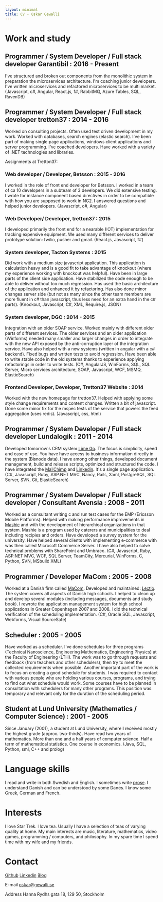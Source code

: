 ```yaml
---
layout: minimal
title: CV - Oskar Gewalli
---
```


# Work and study

## Programmer / System Developer / Full stack developer Garantibil : 2016 - Present

I've structured and broken out components from the monolithic system in preparation the microservices architecture. I'm coaching junior developers. I've written microservices and refactored microservices to be multi market.
  (Javascript, c#, Angular, React.js, f#, RabbitMQ, Azure Tables, SQL, RavenDB)

## Programmer / System Developer / Full stack developer tretton37 : 2014 - 2016

Worked on consulting projects. Often used test driven development in my work. Worked with databases, search engines (elastic search). I've been part of making single page applications, windows client applications and server programming. I've coached developers. Have worked with a variety of .NET technologies and libraries.

Assignments at Tretton37:

### Web developer / Developer, Betsson : 2015 - 2016

I worked in the role of front end developer for Betsson. I worked in a team of ca 10 developers in a subteam of 3 developers. We did extensive testing. I wrote for instance component based directives in order to be compatible with how you are supposed to work in NG2. I answered questions and helped junior developers. 
  (Javascript, c#, Angular) 

### Web Developer/ Developer, tretton37 : 2015

I developed primarily the front end for a nearable (IOT) implementation for tracking expensive equipment. We used many different services to deliver prototype solution: twilio, pusher and gmail.
  (React.js, Javascript, f#)

### System developer, Tacton Systems : 2015

Did work with a medium size javascript application. This application is calculation heavy and is a good fit to take advantage of knockout (where my experience working with knockout was helpful). Have been in large parts of the client side application. Have stabilized the code enough to be able to deliver without too much regression. Has used the basic architecture of the application and enhanced it by refactoring. Has also done minor changes server side (but not as many since the other team members are more fluent in c# than javascript, thus less need for an extra hand in the c# parts).
  (Knockout, Javascript, C#, XML, Require.js, JSON)
    
### System developer, DGC : 2014 - 2015

Integration with an older SOAP service. Worked mainly with different older parts of different services. The older services and an older application (Winforms) needed many smaller and larger  changes in order to integrate with the new API exposed by the anti-corruption layer of the integration service. Have also helped with a new systems (written in angular with a c# backend). Fixed bugs and written tests to avoid regression. Have been able to write stable code in the old systems thanks to experience applying refactorings in order to write tests.
  (C#, AngularJS, WinForms, SQL, SQL Server, Micro services architecture, SOAP, Javascript, WCF, MSMQ, ElasticSearch)

### Frontend Developer, Developer, Tretton37 Website : 2014

Worked with the new homepage for tretton37. Helped with applying some style change requirements and content changes. Written a bit of javascript. Done some minor fix for the mspec tests of the service that powers the feed aggregation (uses redis).
  (Javascript, css, html)


## Programmer / System Developer / Full stack developer Lundalogik : 2011 - 2014

Developed tomorrow's CRM system [ Lime Go](lime-go.se ). The focus is simplicity, speed and ease of use. You have have access to business information directly in the system (Bisnode data). I have among other things, developed document management, build and release scripts, optimized and structured the code. I have integrated the [MailChimp](http://mailchimp.com/) and [Linkedin](http://www.linkedin.com/). It's a single page application.
  (C#, Javascript, Ruby, ASP.NET MVC, Nancy, Rails, Xaml, PostgreSQL, SQL Server, SVN, Git, ElasticSearch)


## Programmer / System Developer / Full stack developer / Consultant Avensia : 2008 - 2011 

Worked as a consultant writing c and run test cases for the EMP (Ericsson Mobile Platforms). Helped with making performance improvements in [Mashie](http://www.mashie.se/) and with the development of hierarchical organizations in that system. Mashie is a program used by caterers and municipalities to deal including recipies and orders. Have developed a survey system for the university. Have helped several clients with implementing e-commerce with was then called Microsoft Commerce Server. I have also helped to solve technical problems with SharePoint and Umbraco.
  (C#, Javascript, Ruby, ASP.NET MVC, WCF, SQL Server, TeamCity, Mercurial, WinForms, C, Python, SVN, MSbuild XML)

## Programmer / Developer MaCom : 2005 - 2008

Worked at a Danish firm called [MaCom](http://www.macom.dk/). Developed and maintained: [Lectio](http://www.lectio.dk/). The system covers all aspects of Danish high schools. I helped to clean up and develop several modules (including messages, documents and study book). I rewrote the application management system for high school applications in Greater Copenhagen 2007 and 2008. I did the technical verification of the scheduling implementation.
  (C#, Oracle SQL, Javascript, Webforms, Visual SourceSafe)

## Scheduler : 2005 - 2005

Have worked as a scheduler. I've done schedules for three programs (Technical Nanoscience, Engineering Mathematics, Engineering Physics) at the Faculty of Engineering (LTH). The work was to go through requests and feedback (from teachers and other schedulers), then try to meet the collected requirements when possible. Another important part of the work is to focus on creating a good schedule for students. I was required to contact with various people who are holding various courses, programs, and trying to find out what schedule would work. Some courses have to be planned in consultation with schedulers for many other programs. This position was temporary and relevant only for the duration of the scheduling period.

## Student at Lund University (Mathematics / Computer Science) : 2001 - 2005 

Since January (2001), a student at Lund University, where I received mostly the highest grade (approx. two-thirds). Have read two years of mathematics. More than one and a half years of computer science. Half a term of mathematical statistics. One course in economics.
  (Java, SQL, Python, sml, C++ and prolog)

# Language skills

I read and write in both Swedish and English. I sometimes write [prose](https://github.com/wallymathieu/Siffrorna-trehundratrettiotvaa). I understand Danish and can be understood by some Danes. I know some Greek, German and French.

# Interests

I love Star Trek. I love tea. Usually I have a selection of teas of varying quality at home. My main interests are music, literature, mathematics, video games, programming / computers, and philosophy. In my spare time I spend time with my wife and my friends.

# Contact

[Github](https://github.com/wallymathieu/)
[Linkedin](https://www.linkedin.com/in/oskargewalli)
[Blog](http://assertfail.gewalli.se/)

E-mail oskar@gewalli.se

Address Hanna Rydhs gata 18, 129 50, Stockholm

